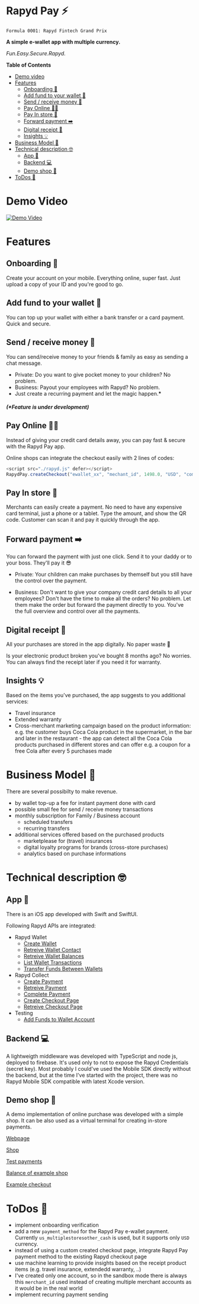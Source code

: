 # Rapyd Pay ⚡️

`Formula 0001: Rapyd Fintech Grand Prix`

__A simple e-wallet app with multiple currency.__

_Fun.Easy.Secure.Rapyd._


__Table of Contents__

- [Demo video](#demo-video)
- [Features](#features)
  * [Onboarding 🤳](#onboarding-)
  * [Add fund to your wallet 💸](#add-fund-to-your-wallet-)
  * [Send / receive money 💬](#send--receive-money-)
  * [Pay Online 👩‍💻](#pay-online-)
  * [Pay In store 🛒](#pay-in-store-)
  * [Forward payment ➡️](#forward-payment-%EF%B8%8F)
  * [Digital receipt 🧾](#digital-receipt-)
  * [Insights 💡](#insights-)
- [Business Model 🤑](#business-model-)
- [Technical description 🤓](#technical-description-)
  * [App 📱](#app-)
  * [Backend 💻](#backend-)
  * [Demo shop 🏬](#demo-shop-)
- [ToDos 📝](#todos-)

# Demo Video

[![Demo Video](http://img.youtube.com/vi/uyVSj8GgWzY/0.jpg)](https://youtu.be/uyVSj8GgWzY)


# Features 

## Onboarding 🤳
Create your account on your mobile. Everything online, super fast. Just upload a copy of your ID and you're good to go.

## Add fund to your wallet 💸
You can top up your wallet with either a bank transfer or a card payment. Quick and secure.

## Send / receive money 💬
You can send/receive money to your friends & family as easy as sending a chat message.

- Private: Do you want to give pocket money to your children? No problem.
- Business: Payout your employees with Rapyd? No problem.
- Just create a recurring payment and let the magic happen.__*__
##### (*Feature is under development)

## Pay Online 👩‍💻
Instead of giving your credit card details away, you can pay fast & secure with the Rapyd Pay app.

Online shops can integrate the checkout easily with 2 lines of codes:
   
```javascript
<script src="./rapyd.js" defer></script>
RapydPay.createCheckout("ewallet_xx", "mechant_id", 1498.0, "USD", "complete_url", "failed_url", "merchant_logo", [ {'name': '12.9-inch iPad Pro','amount': 1099.0,'quantity': 1, 'image': 'image_url'},{'name': 'Apple Watch Space Gray Aluminum Case with Sport Loop','amount': 399.0,'quantity': 1, 'image': 'image_url'}]);
```

## Pay In store 🛒
Merchants can easily create a payment. No need to have any expensive card terminal, just a phone or a tablet. Type the amount, and show the QR code. Customer can scan it and pay it quickly through the app.

## Forward payment ➡️
You can forward the payment with just one click. Send it to your daddy or to your boss. They'll pay it 😎

- Private: Your children can make purchases by themself but you still have the control over the payment.

- Business: Don't want to give your company credit card details to all your employees? Don't have the time to make all the orders? No problem. Let them make the order but forward the payment directly to you. You've the full overview and control over all the payments.

## Digital receipt 🧾
All your purchases are stored in the app digitally. No paper waste 🌱

Is your electronic product broken you've bought 8 months ago? No worries. You can always find the receipt later if you need it for warranty.

## Insights 💡
Based on the items you've purchased, the app suggests to you additional services:
- Travel insurance
- Extended warranty
- Cross-merchant marketing campaign based on the product information: e.g. the customer buys Coca Cola product in the supermarket, in the bar and later in the restaurant - the app can detect all the Coca Cola products purchased in different stores and can offer e.g. a coupon for a free Cola after every 5 purchases made

# Business Model 🤑

There are several possibilty to make revenue.
- by wallet top-up a fee for instant payment done with card
- possible small fee for send / receive money transactions
- monthly subscription for Family / Business account
  - scheduled transfers
  - recurring transfers
- additional services offered based on the purchased products
  - marketplease for (travel) insurances
  - digital loyalty programs for brands (cross-store purchases)
  - analytics based on purchase informations

# Technical description 🤓

## App 📱
There is an iOS app developed with Swift and SwiftUI.

Following Rapyd APIs are integrated:

- Rapyd Wallet
  - [Create Wallet](https://docs.rapyd.net/build-with-rapyd/reference/wallet-object#create-wallet)
  - [Retreive Wallet Contact](https://docs.rapyd.net/build-with-rapyd/reference/wallet-contact-object#retrieve-wallet-contact)
  - [Retreive Wallet Balances](https://docs.rapyd.net/build-with-rapyd/reference/wallet-transaction-object#retrieve-wallet-balances)
  - [List Wallet Transactions](https://docs.rapyd.net/build-with-rapyd/reference/wallet-transaction-object#list-wallet-transactions)
  - [Transfer Funds Between Wallets](https://docs.rapyd.net/build-with-rapyd/reference/wallet-transaction-object#transfer-funds-between-wallets)
- Rapyd Collect
  - [Create Payment](https://docs.rapyd.net/build-with-rapyd/reference/payment-object#create-payment)
  - [Retreive Payment](https://docs.rapyd.net/build-with-rapyd/reference/payment-object#retrieve-payment)
  - [Complete Payment](https://docs.rapyd.net/build-with-rapyd/reference/payment-object#complete-payment)
  - [Create Checkout Page](https://docs.rapyd.net/build-with-rapyd/reference/checkout-page-object#create-checkout-page)
  - [Retreive Checkout Page](https://docs.rapyd.net/build-with-rapyd/reference/checkout-page-object#retrieve-checkout-page)
- Testing
  - [Add Funds to Wallet Account](https://docs.rapyd.net/build-with-rapyd/reference/add-funds-and-remove-funds-transactions#add-funds-to-wallet-account)


## Backend 💻
A lightweigth middleware was developed with TypeScript and node js, deployed to firebase. It's used only to not to expose the Rapyd Credentials (secret key). Most probably I could've used the Mobile SDK directly without the backend, but at the time I've started with the project, there was no Rapyd Mobile SDK compatible with latest Xcode version.

## Demo shop 🏬
A demo implementation of online purchase was developed with a simple shop.
It can be also used as a virtual terminal for creating in-store payments.

[Webpage](https://rapyd-pay.web.app)

[Shop](https://rapyd-pay.web.app/shop.html)

[Test payments](https://rapyd-pay.web.app/tests.html)

[Balance of example shop](https://rapyd-pay.web.app/balance.html)

[Example checkout](https://rapyd-pay.web.app/checkout/checkout.html?id=checkout_1d2addfc08cd2a0a34d2d557013e2aa1)

# ToDos 📝
- implement onboarding verification
- add a new `payment_method` for the Rapyd Pay e-wallet payment. Currently `us_multiplestoresother_cash` is used, but it supports only `USD` currency.
- instead of using a custom created checkout page, integrate Rapyd Pay payment method to the existing Rapyd checkout page
- use machine learning to provide insights based on the receipt product items (e.g. travel insurance, extendedd warranty, ..)
- I've created only one account, so in the sandbox mode there is always this `merchant_id` used instead of creating multiple merchant accounts as it would be in the real world
- implement recurring payment sending
